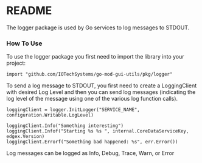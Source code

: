 # README #
The logger package is used by Go services to log messages to STDOUT.

### How To Use ###
To use the logger package you first need to import the library into your project:
```
import "github.com/IOTechSystems/go-mod-gui-utils/pkg/logger"
```
To send a log message to STDOUT, you first need to create a LoggingClient with desired Log Level and then you can send log messages (indicating the log level of the message using one of the various log function calls).
```
loggingClient = logger.InitLogger("SERVICE_NAME", configuration.Writable.LogLevel) 

loggingClient.Info("Something interesting")
loggingClient.Infof("Starting %s %s ", internal.CoreDataServiceKey, edgex.Version)
loggingClient.Errorf("Something bad happened: %s", err.Error())
```
Log messages can be logged as Info, Debug, Trace, Warn, or Error
